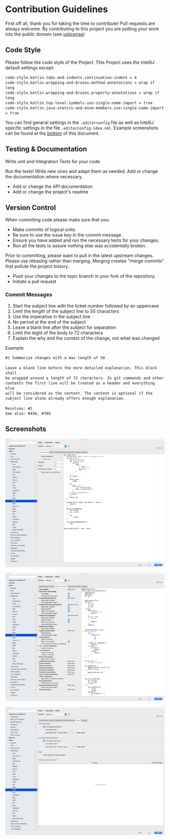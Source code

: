 Contribution Guidelines
=================================

First off all, thank you for taking the time to contribute! Pull requests are always welcome.
By contributing to this project
you are putting your work into the public domain (see [unlicense](LICENSE))


Code Style
----------
Please follow the code style of the Project. This Project uses the IntelliJ default settings except:
```
code-style.kotlin.tabs-and-indents.continuation-indent = 4
code-style.kotlin.wrapping-and-braces.method-annotations = wrap if long
code-style.kotlin.wrapping-and-braces.property-annotations = wrap if long
code-style.kotlin.top-level-symbols.use-single-name-import = true
code-style.kotlin.java-statics-and-enum-members.use-single-name-import = true
```

You can find general settings in the `.editorconfig` file as well as IntelliJ specific settings in the file
`.editorconfig-idea.xml`. Example screenshots can be found at the [bottom](#screenshots) of this document.


Testing & Documentation
-------
Write unit and Integration Tests for your code

Run the tests! Write new ones and adapt them as needed.
Add or change the documentation where necessary.
* Add or change the API documentation
* Add or change the preject's readme


Version Control
---------------
When commiting code please make sure that you:
* Make commits of logical units.
* Be sure to use the issue key in the commit message.
* Ensure you have added and run the necessary tests for your changes.
* Run all the tests to assure nothing else was accidentally broken.

Prior to committing, please want to pull in the latest upstream changes.
Please use rebasing rather than merging.
Merging creates "merge commits" that pollute the project history.

* Push your changes to the topic branch in your fork of the repository.
* Initiate a pull request

### Commit Messages
1. Start the subject line with the ticket number followed by an uppercase
2. Limit the length of the subject line to 50 characters
3. Use the imperative in the subject line
4. No period at the end of the subject
5. Leave a blank line after the subject for separation
6. Limit the leght of the body to 72 characters
7. Explain the why and the context of the change, not what was changed

Example:

````````````
#1 Summarize changes with a max length of 50

Leave a blank line before the more detailed explanation. This block shall
be wrapped around a length of 72 characters. In git commands and other
contexts the first line will be treated as a header and everything else
will be considered as the content. The content is optional if the
subject line alone already offers enough explanation.

Resolves: #1
See also: #456, #789
````````````



Screenshots
----------
![](./docs/img/editor-settings-1.jpeg)

![](./docs/img/editor-settings-2.jpeg)

![](./docs/img/editor-settings-3.jpeg)
